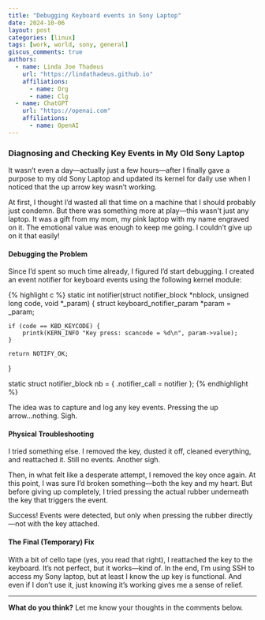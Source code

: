 ```yaml
---
title: "Debugging Keyboard events in Sony Laptop"
date: 2024-10-06
layout: post
categories: [linux]
tags: [work, world, sony, general]
giscus_comments: true
authors:
  - name: Linda Joe Thadeus
    url: "https://lindathadeus.github.io"
    affiliations:
      - name: Org
      - name: Clg
  - name: ChatGPT
    url: "https://openai.com"
    affiliations:
      - name: OpenAI
---
```


### Diagnosing and Checking Key Events in My Old Sony Laptop

It wasn’t even a day—actually just a few hours—after I finally gave a purpose to my old Sony Laptop and updated its kernel for daily use when I noticed that the up arrow key wasn’t working.

At first, I thought I’d wasted all that time on a machine that I should probably just condemn. But there was something more at play—this wasn't just any laptop. It was a gift from my mom, my pink laptop with my name engraved on it. The emotional value was enough to keep me going. I couldn’t give up on it that easily!

#### Debugging the Problem

Since I’d spent so much time already, I figured I’d start debugging. I created an event notifier for keyboard events using the following kernel module:

{% highlight c %}
static int notifier(struct notifier_block *nblock, unsigned long code, void *_param) {
    struct keyboard_notifier_param *param = _param;

    if (code == KBD_KEYCODE) {
        printk(KERN_INFO "Key press: scancode = %d\n", param->value);
    }

    return NOTIFY_OK;
}

static struct notifier_block nb = {
    .notifier_call = notifier
};
{% endhighlight %}

The idea was to capture and log any key events. Pressing the up arrow...nothing. Sigh.

#### Physical Troubleshooting

I tried something else. I removed the key, dusted it off, cleaned everything, and reattached it. Still no events. Another sigh.

Then, in what felt like a desperate attempt, I removed the key once again. At this point, I was sure I’d broken something—both the key and my heart. But before giving up completely, I tried pressing the actual rubber underneath the key that triggers the event.

Success! Events were detected, but only when pressing the rubber directly—not with the key attached.

#### The Final (Temporary) Fix

With a bit of cello tape (yes, you read that right), I reattached the key to the keyboard. It’s not perfect, but it works—kind of. In the end, I’m using SSH to access my Sony laptop, but at least I know the up key is functional. And even if I don’t use it, just knowing it’s working gives me a sense of relief.

---

**What do you think?** Let me know your thoughts in the comments below.
